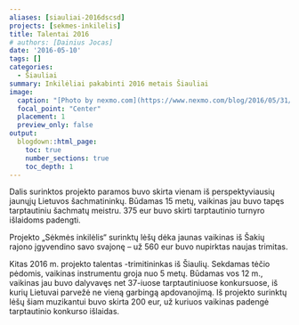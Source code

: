 ```yaml
---
aliases: [siauliai-2016dscsd]
projects: [sekmes-inkilelis]
title: Talentai 2016
# authors: [Dainius Jocas]
date: '2016-05-10'
tags: []
categories:
  - Šiauliai
summary: Inkilėliai pakabinti 2016 metais Šiauliai
image:
  caption: "[Photo by nexmo.com](https://www.nexmo.com/blog/2016/05/31/building-sms-google-sheets-application-aws-lambda-dr)"
  focal_point: "Center"
  placement: 1
  preview_only: false
output:
  blogdown::html_page:
    toc: true
    number_sections: true
    toc_depth: 1
---
```


<p>Dalis surinktos projekto paramos buvo skirta vienam iš perspektyviausių jaunųjų Lietuvos šachmatininkų. Būdamas 15 metų, vaikinas jau buvo tapęs tarptautiniu šachmatų meistru. 375 eur buvo skirti tarptautinio turnyro išlaidoms padengti. </p>
<p>Projekto „Sėkmės inkilėlis“ surinktų lėšų dėka jaunas vaikinas iš Šakių rajono įgyvendino savo svajonę – už 560 eur buvo nupirktas naujas trimitas. </p>
<p>Kitas 2016 m. projekto talentas -trimitininkas iš Šiaulių. Sekdamas tėčio pėdomis, vaikinas instrumentu groja nuo 5 metų. Būdamas vos 12 m., vaikinas jau buvo dalyvavęs net 37-iuose tarptautiniuose konkursuose, iš kurių Lietuvai parvežė ne vieną garbingą apdovanojimą. Iš projekto surinktų lėšų šiam muzikantui buvo skirta 200 eur, už kuriuos vaikinas  padengė tarptautinio konkurso išlaidas.</p>

